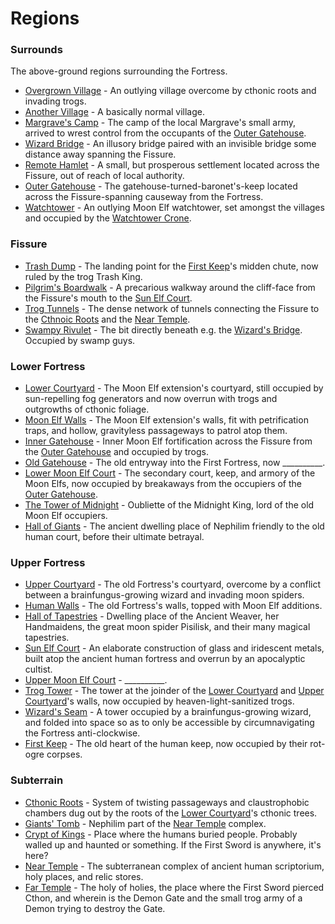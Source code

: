 
# Regions

### Surrounds
The above-ground regions surrounding the Fortress.
* [Overgrown Village](regions/surrounds.md#overgrown-village) - An outlying village overcome by cthonic roots and invading trogs.
* [Another Village](regions/surrounds.md#another-village) - A basically normal village.
* [Margrave's Camp](regions/surrounds.md#margraves-camp) - The camp of the local Margrave's small army, arrived to wrest control from the occupants of the [Outer Gatehouse](regions/surrounds.md#outer-gatehouse).
* [Wizard Bridge](regions/surrounds.md#wizard-bridge) - An illusory bridge paired with an invisible bridge some distance away spanning the Fissure.
* [Remote Hamlet](regions/surrounds.md#remote-hamlet) - A small, but prosperous settlement located across the Fissure, out of reach of local authority.
* [Outer Gatehouse](regions/surrounds.md#outer-gatehouse) - The gatehouse-turned-baronet's-keep located across the Fissure-spanning causeway from the Fortress.
* [Watchtower](regions/surrounds.md#watchtower) - An outlying Moon Elf watchtower, set amongst the villages and occupied by the [Watchtower Crone]().


### Fissure
* [Trash Dump](regions/fissure.md#trash-dump) - The landing point for the [First Keep](regions/upper-fortress.md#first-keep)'s midden chute, now ruled by the trog Trash King.
* [Pilgrim's Boardwalk](regions/fissure.md#pilgrims-boardwalk) - A precarious walkway around the cliff-face from the Fissure's mouth to the [Sun Elf Court](regions/upper-fortress.md#sun-elf-court).
* [Trog Tunnels](regions/fissure.md#trog-tunnels) - The dense network of tunnels connecting the Fissure to the [Cthnoic Roots](regions/subterrain.md#cthonic-roots) and the [Near Temple](regions/subterrain.md#near-temple).
* [Swampy Rivulet](regions/fissure.md#swampy-rivulet) - The bit directly beneath e.g. the [Wizard's Bridge](regions/surrounds.md#wizard-bridge). Occupied by swamp guys.


### Lower Fortress
* [Lower Courtyard](regions/lower-fortress.md#lower-courtyard) - The Moon Elf extension's courtyard, still occupied by sun-repelling fog generators and now overrun with trogs and outgrowths of cthonic foliage.
* [Moon Elf Walls](regions/lower-fortress.md#moon-elf-walls) - The Moon Elf extension's walls, fit with petrification traps, and hollow, gravityless passageways to patrol atop them.
* [Inner Gatehouse](regions/lower-fortress.md#inner-gatehouse) - Inner Moon Elf fortification across the Fissure from the [Outer Gatehouse](regions/lower-fortress.md#outer-gatehouse) and occupied by trogs.
* [Old Gatehouse](regions/lower-fortress.md#old-gatehouse) - The old entryway into the First Fortress, now __________.
* [Lower Moon Elf Court](regions/lower-fortress.md#moon-elf-court) - The secondary court, keep, and armory of the Moon Elfs, now occupied by breakaways from the occupiers of the [Outer Gatehouse](regions/surrounds.md#outer-gatehouse).
* [The Tower of Midnight](regions/lower-fortress.md#tower-of-midnight) - Oubliette of the Midnight King, lord of the old Moon Elf occupiers.
* [Hall of Giants](regions/lower-fortress.md#hall-of-giants) - The ancient dwelling place of Nephilim friendly to the old human court, before their ultimate betrayal.


### Upper Fortress
* [Upper Courtyard](regions/upper-fortress.md#upper-courtyard) - The old Fortress's courtyard, overcome by a conflict between a brainfungus-growing wizard and invading moon spiders.
* [Human Walls](regions/upper-fortress.md#human-walls) - The old Fortress's walls, topped with Moon Elf additions.
* [Hall of Tapestries](regions/upper-fortress.md#hall-of-tapestries) - Dwelling place of the Ancient Weaver, her Handmaidens, the great moon spider Pisilisk, and their many magical tapestries.
* [Sun Elf Court](regions/upper-fortress.md#sun-elf-court) - An elaborate construction of glass and iridescent metals, built atop the ancient human fortress and overrun by an apocalyptic cultist.
* [Upper Moon Elf Court](regions/upper-fortress.md#moon-elf-court) - __________.
* [Trog Tower](regions/upper-fortress.md#trog-tower) - The tower at the joinder of the [Lower Courtyard](regions/lower-fortress.md#lower-courtyard) and [Upper Courtyard](regions/upper-fortress.md#upper-courtyard)'s walls, now occupied by heaven-light-sanitized trogs.
* [Wizard's Seam](regions/upper-fortress.md#wizards-seam) - A tower occupied by a brainfungus-growing wizard, and folded into space so as to only be accessible by circumnavigating the Fortress anti-clockwise.
* [First Keep](regions/upper-fortress.md#first-keep) - The old heart of the human keep, now occupied by their rot-ogre corpses.


### Subterrain
* [Cthonic Roots](regions/subterrain.md#cthonic-roots) - System of twisting passageways and claustrophobic chambers dug out by the roots of the [Lower Courtyard](regions/lower-fortress.md#lower-courtyard)'s cthonic trees.
* [Giants' Tomb](regions/subterrain.md#giants-tomb) - Nephilim part of the [Near Temple](regions/subterrain.md#near-temple) complex.
* [Crypt of Kings](regions/subterrain.md#crypt-of-kings) - Place where the humans buried people. Probably walled up and haunted or something. If the First Sword is anywhere, it's here?
* [Near Temple](regions/subterrain.md#near-temple) - The subterranean complex of ancient human scriptorium, holy places, and relic stores.
* [Far Temple](regions/subterrain.md#far-temple) - The holy of holies, the place where the First Sword pierced Cthon, and wherein is the Demon Gate and the small trog army of a Demon trying to destroy the Gate.
